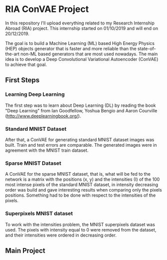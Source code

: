 # RIA ConVAE Project

In this repository I'll upload everything related to my Research Internship Abroad (RIA) project. This internship started on 01/10/2019 and will end on 20/12/2019.

The goal is to build a Machine Learning (ML) based High Energy Physics (HEP) objects generator that is faster and more reliable than the state-of-the-art non-ML based generators that are most used nowadays. The main idea is to develop a Deep Convolutional Variational Autoencoder (ConVAE) to achieve that goal.

## First Steps

### Learning Deep Learning

The first step was to learn about Deep Learning (DL) by reading the book "Deep Learning" from Ian Goodfellow, Yoshua Bengio and Aaron Courville (http://www.deeplearningbook.org/).

### Standard MNIST Dataset

After that, a ConVAE for generating standard MNIST dataset images was built. Train and test errors are comparable. The generated images were in agreement with the MNIST train dataset.

### Sparse MNIST Dataset

A ConVAE for the sparse MNIST dataset, that is, what will be fed to the network is a matrix with the positions (x, y) and the intensities (I) of the 100 most intense pixels of the standard MNIST dataset, in intensity decreasing order was build and gave interesting results when comparing only the pixels positions. Something had to be done with respect to the intensities of the pixels.

### Superpixels MNIST dataset

To work with the intensities problem, the MNIST superpixels dataset was used. The pixels with intensity equal to 0 were removed from the dataset, and their intensities were ordered in decreasing order.

## Main Project
